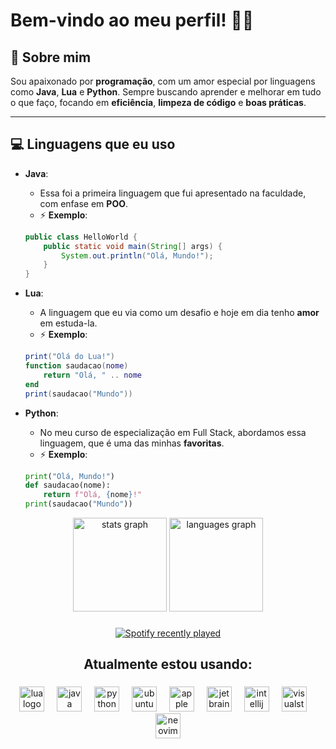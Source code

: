# Bem-vindo ao meu perfil! 👨‍💻

## 🎨 Sobre mim
Sou apaixonado por **programação**, com um amor especial por linguagens como **Java**, **Lua** e **Python**. Sempre buscando aprender e melhorar em tudo o que faço, focando em **eficiência**, **limpeza de código** e **boas práticas**.

---

## 💻 Linguagens que eu uso

- **Java**: 
    - Essa foi a primeira linguagem que fui apresentado na faculdade, com enfase em **POO**.
    - ⚡ **Exemplo**:
    ```java
    public class HelloWorld {
        public static void main(String[] args) {
            System.out.println("Olá, Mundo!");
        }
    }
    ```
- **Lua**: 
    - A linguagem que eu via como um desafio e hoje em dia tenho **amor** em estuda-la.
    - ⚡ **Exemplo**: 
    ```lua
    print("Olá do Lua!")
    function saudacao(nome)
        return "Olá, " .. nome
    end
    print(saudacao("Mundo"))
    ```

- **Python**:
    - No meu curso de especialização em Full Stack, abordamos essa linguagem, que é uma das minhas **favoritas**.
    - ⚡ **Exemplo**: 
    ```python
    print("Olá, Mundo!")
    def saudacao(nome):
        return f"Olá, {nome}!"
    print(saudacao("Mundo"))
    ```

<div align="center">
  <img src="https://github-readme-stats.vercel.app/api?username=Samuelljps&hide_title=false&hide_rank=false&show_icons=true&include_all_commits=true&count_private=true&disable_animations=false&theme=dark&locale=en&hide_border=false&order=1&custom_title=Flows:" height="150" alt="stats graph"  />
  <img src="https://github-readme-stats.vercel.app/api/top-langs?username=Samuelljps&locale=pt-br&hide_title=false&layout=compact&card_width=320&langs_count=5&theme=dark&hide_border=false&order=2" height="150" alt="languages graph"  />
</div>

###

<div align="center">
  <a href="https://open.spotify.com/user/hybubyckemvif8hajzwapc0qw">
    <img src="https://spotify-recently-played-readme.vercel.app/api?user=hybubyckemvif8hajzwapc0qw&count=1&unique=true" alt="Spotify recently played"  />
  </a>
</div>

###

<h2 align="center">Atualmente estou usando:</h2>

###

<div align="center">
  <img src="https://cdn.jsdelivr.net/gh/devicons/devicon/icons/lua/lua-original.svg" height="40" alt="lua logo"  />
  <img width="12" />
  <img src="https://cdn.jsdelivr.net/gh/devicons/devicon/icons/java/java-original.svg" height="40" alt="java logo"  />
  <img width="12" />
  <img src="https://cdn.jsdelivr.net/gh/devicons/devicon/icons/python/python-original.svg" height="40" alt="python logo"  />
  <img width="12" />
  <img src="https://cdn.jsdelivr.net/gh/devicons/devicon/icons/ubuntu/ubuntu-plain.svg" height="40" alt="ubuntu logo"  />
  <img width="12" />
  <img src="https://cdn.jsdelivr.net/gh/devicons/devicon/icons/apple/apple-original.svg" height="40" alt="apple logo"  />
  <img width="12" />
  <img src="https://cdn.jsdelivr.net/gh/devicons/devicon/icons/jetbrains/jetbrains-original.svg" height="40" alt="jetbrains logo"  />
  <img width="12" />
  <img src="https://cdn.jsdelivr.net/gh/devicons/devicon/icons/intellij/intellij-original.svg" height="40" alt="intellij logo"  />
  <img width="12" />
  <img src="https://cdn.jsdelivr.net/gh/devicons/devicon/icons/visualstudio/visualstudio-plain.svg" height="40" alt="visualstudio logo"  />
  <img width="12" />
  <img src="https://cdn.simpleicons.org/neovim/57A143" height="40" alt="neovim logo"  />

</div>

##
